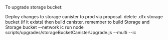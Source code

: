 To upgrade storage bucket:

Deploy changes to storage canister to prod via proposal.
delete .dfx storage bucket (if it exists) then build canister.
remember to build Storage and Storage bucket --network ic
run node scripts/upgrades/storageBucketCanisterUpgrade.js --multi --ic
